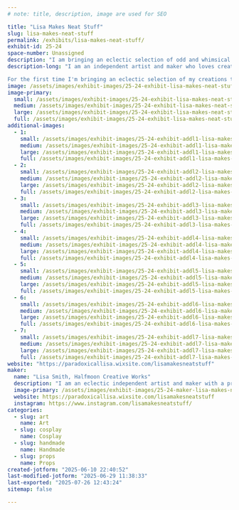 ```yaml
---
# note: title, description, image are used for SEO

title: "Lisa Makes Neat Stuff"
slug: lisa-makes-neat-stuff
permalink: /exhibits/lisa-makes-neat-stuff/
exhibit-id: 25-24
space-number: Unassigned
description: "I am bringing an eclectic selection of odd and whimsical props, replicas, costume pieces and more."
description-long: "I am an independent artist and maker who loves creating odd, whimsical and spooky things. I have worked as a professional prop maker, puppet designer, and model builder in a cross-section of the entertainment world including theater, film, and theme park. And I have worked as a not-professional cosplayer, replica maker, and creator of things that make people say, What is that exactly? 

For the first time I'm bringing an eclectic selection of my creations to show at the Maker Faire. On display will be replicas from iconic films, costume pieces, and an assortment of curiosities big and small."
image: /assets/images/exhibit-images/25-24-exhibit-lisa-makes-neat-stuff-190278844-10159869543718923-6944141901063361111-n-large.jpg
image-primary: 
  small: /assets/images/exhibit-images/25-24-exhibit-lisa-makes-neat-stuff-190278844-10159869543718923-6944141901063361111-n-small.jpg
  medium: /assets/images/exhibit-images/25-24-exhibit-lisa-makes-neat-stuff-190278844-10159869543718923-6944141901063361111-n-medium.jpg
  large: /assets/images/exhibit-images/25-24-exhibit-lisa-makes-neat-stuff-190278844-10159869543718923-6944141901063361111-n-large.jpg
  full: /assets/images/exhibit-images/25-24-exhibit-lisa-makes-neat-stuff-190278844-10159869543718923-6944141901063361111-n-full.jpg
additional-images: 
  - 1:
    small: /assets/images/exhibit-images/25-24-exhibit-addl1-lisa-makes-neat-stuff-sesshomaru-small.jpg
    medium: /assets/images/exhibit-images/25-24-exhibit-addl1-lisa-makes-neat-stuff-sesshomaru-medium.jpg
    large: /assets/images/exhibit-images/25-24-exhibit-addl1-lisa-makes-neat-stuff-sesshomaru-large.jpg
    full: /assets/images/exhibit-images/25-24-exhibit-addl1-lisa-makes-neat-stuff-sesshomaru-full.jpg
  - 2:
    small: /assets/images/exhibit-images/25-24-exhibit-addl2-lisa-makes-neat-stuff-pumpkin-head-small.jpg
    medium: /assets/images/exhibit-images/25-24-exhibit-addl2-lisa-makes-neat-stuff-pumpkin-head-medium.jpg
    large: /assets/images/exhibit-images/25-24-exhibit-addl2-lisa-makes-neat-stuff-pumpkin-head-large.jpg
    full: /assets/images/exhibit-images/25-24-exhibit-addl2-lisa-makes-neat-stuff-pumpkin-head-full.jpg
  - 3:
    small: /assets/images/exhibit-images/25-24-exhibit-addl3-lisa-makes-neat-stuff-monster-skull-small.jpg
    medium: /assets/images/exhibit-images/25-24-exhibit-addl3-lisa-makes-neat-stuff-monster-skull-medium.jpg
    large: /assets/images/exhibit-images/25-24-exhibit-addl3-lisa-makes-neat-stuff-monster-skull-large.jpg
    full: /assets/images/exhibit-images/25-24-exhibit-addl3-lisa-makes-neat-stuff-monster-skull-full.jpg
  - 4:
    small: /assets/images/exhibit-images/25-24-exhibit-addl4-lisa-makes-neat-stuff-fairy-queens-wand-small.jpg
    medium: /assets/images/exhibit-images/25-24-exhibit-addl4-lisa-makes-neat-stuff-fairy-queens-wand-medium.jpg
    large: /assets/images/exhibit-images/25-24-exhibit-addl4-lisa-makes-neat-stuff-fairy-queens-wand-large.jpg
    full: /assets/images/exhibit-images/25-24-exhibit-addl4-lisa-makes-neat-stuff-fairy-queens-wand-full.jpg
  - 5:
    small: /assets/images/exhibit-images/25-24-exhibit-addl5-lisa-makes-neat-stuff-disney-replicas-small.jpg
    medium: /assets/images/exhibit-images/25-24-exhibit-addl5-lisa-makes-neat-stuff-disney-replicas-medium.jpg
    large: /assets/images/exhibit-images/25-24-exhibit-addl5-lisa-makes-neat-stuff-disney-replicas-large.jpg
    full: /assets/images/exhibit-images/25-24-exhibit-addl5-lisa-makes-neat-stuff-disney-replicas-full.jpg
  - 6:
    small: /assets/images/exhibit-images/25-24-exhibit-addl6-lisa-makes-neat-stuff-cybernetic-arm-small.jpg
    medium: /assets/images/exhibit-images/25-24-exhibit-addl6-lisa-makes-neat-stuff-cybernetic-arm-medium.jpg
    large: /assets/images/exhibit-images/25-24-exhibit-addl6-lisa-makes-neat-stuff-cybernetic-arm-large.jpg
    full: /assets/images/exhibit-images/25-24-exhibit-addl6-lisa-makes-neat-stuff-cybernetic-arm-full.jpg
  - 7:
    small: /assets/images/exhibit-images/25-24-exhibit-addl7-lisa-makes-neat-stuff-alien-plant-small.jpg
    medium: /assets/images/exhibit-images/25-24-exhibit-addl7-lisa-makes-neat-stuff-alien-plant-medium.jpg
    large: /assets/images/exhibit-images/25-24-exhibit-addl7-lisa-makes-neat-stuff-alien-plant-large.jpg
    full: /assets/images/exhibit-images/25-24-exhibit-addl7-lisa-makes-neat-stuff-alien-plant-full.jpg
website: "https://paradoxicallisa.wixsite.com/lisamakesneatstuff"
maker: 
  name: "Lisa Smith, Halfmoon Creative Works"
  description: "I am an eclectic independent artist and maker with a professional focus on props, puppets, scale models, and scenic art. Professionally, I have worked in a variety of facets of the entertainment industry including theater, film, and theme park attractions. In my personal endeavors, I enjoy the occasional cosplay as well as bringing the odd ideas that take hold of my imagination out into the real world."
  image-primary: /assets/images/exhibit-images/25-24-maker-lisa-makes-neat-stuff-95202153-10158679165833923-660717380606885888-o-crop-medium.jpg
  website: https://paradoxicallisa.wixsite.com/lisamakesneatstuff
  instagram: https://www.instagram.com/lisamakesneatstuff/
categories: 
  - slug: art
    name: Art
  - slug: cosplay
    name: Cosplay
  - slug: handmade
    name: Handmade
  - slug: props
    name: Props
created-jotform: "2025-06-10 22:40:52"
last-modified-jotform: "2025-06-29 11:38:33"
last-exported: "2025-07-26 12:43:24"
sitemap: false

---
```

